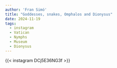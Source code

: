 ```yaml
---
author: 'Fran Simó'
title: "Goddesses, snakes, Omphalos and Dionysus"
date: 2024-11-19
tags:
  - instagram
  - Vatican
  - Nymphs
  - Museum
  - Dionysus
---
```


{{< instagram DCj5E36NG3f >}}

